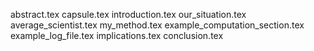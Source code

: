abstract.tex
capsule.tex
introduction.tex
our_situation.tex
average_scientist.tex
my_method.tex
example_computation_section.tex
example_log_file.tex
implications.tex
conclusion.tex